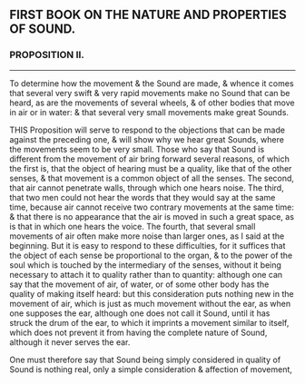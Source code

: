 ## FIRST BOOK ON THE NATURE AND PROPERTIES OF SOUND.

### PROPOSITION II.

---

To determine how the movement & the Sound are made, & whence it comes that several very swift & very rapid movements make no Sound that can be heard, as are the movements of several wheels, & of other bodies that move in air or in water: & that several very small movements make great Sounds.

THIS Proposition will serve to respond to the objections that can be made against the preceding one, & will show why we hear great Sounds, where the movements seem to be very small. Those who say that Sound is different from the movement of air bring forward several reasons, of which the first is, that the object of hearing must be a quality, like that of the other senses, & that movement is a common object of all the senses. The second, that air cannot penetrate walls, through which one hears noise. The third, that two men could not hear the words that they would say at the same time, because air cannot receive two contrary movements at the same time: & that there is no appearance that the air is moved in such a great space, as is that in which one hears the voice. The fourth, that several small movements of air often make more noise than larger ones, as I said at the beginning. But it is easy to respond to these difficulties, for it suffices that the object of each sense be proportional to the organ, & to the power of the soul which is touched by the intermediary of the senses, without it being necessary to attach it to quality rather than to quantity: although one can say that the movement of air, of water, or of some other body has the quality of making itself heard: but this consideration puts nothing new in the movement of air, which is just as much movement without the ear, as when one supposes the ear, although one does not call it Sound, until it has struck the drum of the ear, to which it imprints a movement similar to itself, which does not prevent it from having the complete nature of Sound, although it never serves the ear.

One must therefore say that Sound being simply considered in quality of Sound is nothing real, only a simple consideration & affection of movement,